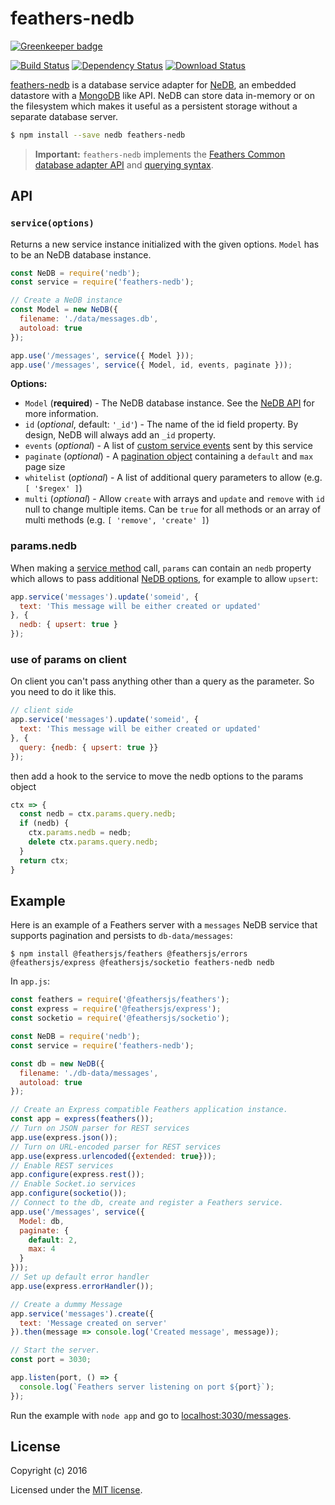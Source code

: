 # feathers-nedb

[![Greenkeeper badge](https://badges.greenkeeper.io/feathersjs-ecosystem/feathers-nedb.svg)](https://greenkeeper.io/)

[![Build Status](https://travis-ci.org/feathersjs-ecosystem/feathers-nedb.png?branch=master)](https://travis-ci.org/feathersjs-ecosystem/feathers-nedb)
[![Dependency Status](https://img.shields.io/david/feathersjs-ecosystem/feathers-nedb.svg?style=flat-square)](https://david-dm.org/feathersjs-ecosystem/feathers-nedb)
[![Download Status](https://img.shields.io/npm/dm/feathers-nedb.svg?style=flat-square)](https://www.npmjs.com/package/feathers-nedb)

[feathers-nedb](https://github.com/feathersjs-ecosystem/feathers-nedb/) is a database service adapter for [NeDB](https://github.com/louischatriot/nedb), an embedded datastore with a [MongoDB](https://www.mongodb.org/) like API. NeDB can store data in-memory or on the filesystem which makes it useful as a persistent storage without a separate database server.

```bash
$ npm install --save nedb feathers-nedb
```

> __Important:__ `feathers-nedb` implements the [Feathers Common database adapter API](https://docs.feathersjs.com/api/databases/common.html) and [querying syntax](https://docs.feathersjs.com/api/databases/querying.html).

## API

### `service(options)`

Returns a new service instance initialized with the given options. `Model` has to be an NeDB database instance.

```js
const NeDB = require('nedb');
const service = require('feathers-nedb');

// Create a NeDB instance
const Model = new NeDB({
  filename: './data/messages.db',
  autoload: true
});

app.use('/messages', service({ Model }));
app.use('/messages', service({ Model, id, events, paginate }));
```

__Options:__

- `Model` (**required**) - The NeDB database instance. See the [NeDB API](https://github.com/louischatriot/nedb#api) for more information.
- `id` (*optional*, default: `'_id'`) - The name of the id field property. By design, NeDB will always add an `_id` property.
- `events` (*optional*) - A list of [custom service events](https://docs.feathersjs.com/api/events.html#custom-events) sent by this service
- `paginate` (*optional*) - A [pagination object](https://docs.feathersjs.com/api/databases/common.html#pagination) containing a `default` and `max` page size
- `whitelist` (*optional*) - A list of additional query parameters to allow (e.g. `[ '$regex' ]`)
- `multi` (*optional*) - Allow `create` with arrays and `update` and `remove` with `id` null to change multiple items. Can be `true` for all methods or an array of multi methods (e.g. `[ 'remove', 'create' ]`)

### params.nedb

When making a [service method](https://docs.feathersjs.com/api/services.html) call, `params` can contain an `nedb` property which allows to pass additional [NeDB options](https://github.com/louischatriot/nedb#updating-documents), for example to allow `upsert`:

```js
app.service('messages').update('someid', {
  text: 'This message will be either created or updated'
}, {
  nedb: { upsert: true }
});
```

### use of params on client
On client you can't pass anything other than a query as the parameter. So you need to do it like this.

```js
// client side
app.service('messages').update('someid', {
  text: 'This message will be either created or updated'
}, {
  query: {nedb: { upsert: true }}
});
```
then add a hook to the service to move the nedb options to the params object
```js
ctx => {
  const nedb = ctx.params.query.nedb;
  if (nedb) {
    ctx.params.nedb = nedb;
    delete ctx.params.query.nedb;
  }
  return ctx;
}
```

## Example

Here is an example of a Feathers server with a `messages` NeDB service that supports pagination and persists to `db-data/messages`:

```
$ npm install @feathersjs/feathers @feathersjs/errors @feathersjs/express @feathersjs/socketio feathers-nedb nedb
```

In `app.js`:

```js
const feathers = require('@feathersjs/feathers');
const express = require('@feathersjs/express');
const socketio = require('@feathersjs/socketio');

const NeDB = require('nedb');
const service = require('feathers-nedb');

const db = new NeDB({
  filename: './db-data/messages',
  autoload: true
});

// Create an Express compatible Feathers application instance.
const app = express(feathers());
// Turn on JSON parser for REST services
app.use(express.json());
// Turn on URL-encoded parser for REST services
app.use(express.urlencoded({extended: true}));
// Enable REST services
app.configure(express.rest());
// Enable Socket.io services
app.configure(socketio());
// Connect to the db, create and register a Feathers service.
app.use('/messages', service({
  Model: db,
  paginate: {
    default: 2,
    max: 4
  }
}));
// Set up default error handler
app.use(express.errorHandler());

// Create a dummy Message
app.service('messages').create({
  text: 'Message created on server'
}).then(message => console.log('Created message', message));

// Start the server.
const port = 3030;

app.listen(port, () => {
  console.log(`Feathers server listening on port ${port}`);
});
```

Run the example with `node app` and go to [localhost:3030/messages](http://localhost:3030/messages).

## License

Copyright (c) 2016

Licensed under the [MIT license](LICENSE).
